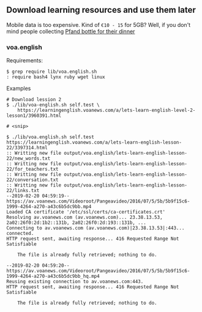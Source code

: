 ## Download learning resources and use them later

Mobile data is too expensive. Kind of `€10 - 15` for 5GB? Well, if you
don't mind people collecting [Pfand bottle for their dinner](https://en.wikipedia.org/wiki/Container-deposit_legislation#Germany)

### voa.english

Requirements:

    $ grep require lib/voa.english.sh
    : require bash4 lynx ruby wget linux

Examples

    # Download lession 2
    $ ./lib/voa-english.sh self.test \
        https://learningenglish.voanews.com/a/lets-learn-english-level-2-lesson1/3960391.html

    # <snip>

    $ ./lib/voa.english.sh self.test https://learningenglish.voanews.com/a/lets-learn-english-lesson-22/3397314.html
    :: Writting new file output/voa.english/lets-learn-english-lesson-22/new_words.txt
    :: Writting new file output/voa.english/lets-learn-english-lesson-22/for_teachers.txt
    :: Writting new file output/voa.english/lets-learn-english-lesson-22/conversation.txt
    :: Writting new file output/voa.english/lets-learn-english-lesson-22/links.txt
    --2019-02-20 04:59:19--  https://av.voanews.com/Videoroot/Pangeavideo/2016/07/5/5b/5b9f15c6-1999-4264-a270-a43c6b5dc9bb.mp4
    Loaded CA certificate '/etc/ssl/certs/ca-certificates.crt'
    Resolving av.voanews.com (av.voanews.com)... 23.38.13.53, 2a02:26f0:2d:1b2::131b, 2a02:26f0:2d:193::131b, ...
    Connecting to av.voanews.com (av.voanews.com)|23.38.13.53|:443... connected.
    HTTP request sent, awaiting response... 416 Requested Range Not Satisfiable

        The file is already fully retrieved; nothing to do.

    --2019-02-20 04:59:20--  https://av.voanews.com/Videoroot/Pangeavideo/2016/07/5/5b/5b9f15c6-1999-4264-a270-a43c6b5dc9bb_hq.mp4
    Reusing existing connection to av.voanews.com:443.
    HTTP request sent, awaiting response... 416 Requested Range Not Satisfiable

        The file is already fully retrieved; nothing to do.
